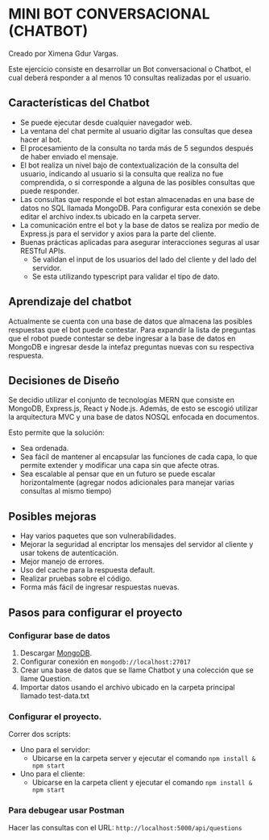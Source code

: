 # MINI BOT CONVERSACIONAL (CHATBOT)

Creado por Ximena Gdur Vargas.

Este ejercicio consiste en desarrollar un Bot conversacional o Chatbot, el cual deberá responder a al menos 10 consultas realizadas por el usuario.

## Características del Chatbot

- Se puede ejecutar desde cualquier navegador web.
- La ventana del chat permite al usuario digitar las consultas que desea hacer al bot.
- El procesamiento de la consulta no tarda más de 5 segundos después de haber enviado el mensaje.
- El bot realiza un nivel bajo de contextualización de la consulta del usuario, indicando al usuario si la consulta que realiza no fue comprendida, o si corresponde a alguna de las posibles consultas que puede responder.
- Las consultas que responde el bot estan almacenadas en una base de datos no SQL llamada MongoDB. Para configurar esta conexión se debe editar el archivo index.ts ubicado en la carpeta server.
- La comunicación entre el bot y la base de datos se realiza por medio de Express.js para el servidor y axios para la parte del cliente.
- Buenas prácticas aplicadas para asegurar interacciones seguras al usar RESTful APIs.
    - Se validan el input de los usuarios del lado del cliente y del lado del servidor.
    - Se esta utilizando typescript para validar el tipo de dato.

## Aprendizaje del chatbot

Actualmente se cuenta con una base de datos que almacena las posibles respuestas que el bot puede contestar. Para expandir la lista de preguntas que el robot puede contestar se debe ingresar a la base de datos en MongoDB e ingresar desde la intefaz preguntas nuevas con su respectiva respuesta.

## Decisiones de Diseño

Se decidio utilizar el conjunto de tecnologías MERN que consiste en MongoDB, Express.js, React y Node.js. Además, de esto se escogió utilizar la arquitectura MVC y una base de datos NOSQL enfocada en documentos.

Esto permite que la solución:
- Sea ordenada.
- Sea fácil de mantener al encapsular las funciones de cada capa, lo que permite extender y modificar una capa sin que afecte otras.
- Sea escalable al pensar que en un futuro se puede escalar horizontalmente (agregar nodos adicionales para manejar varias consultas al mismo tiempo)


## Posibles mejoras

- Hay varios paquetes que son vulnerabilidades.
- Mejorar la seguridad al encriptar los mensajes del servidor al cliente y usar tokens de autenticación.
- Mejor manejo de errores.
- Uso del cache para la respuesta default.
- Realizar pruebas sobre el código.
- Forma más fácil de ingresar respuestas nuevas.

## Pasos para configurar el proyecto

### Configurar base de datos
1. Descargar [MongoDB](https://www.mongodb.com/products/self-managed/community-edition).
2. Configurar conexión en 
    `mongodb://localhost:27017`
3. Crear una base de datos que se llame Chatbot y una colección que se llame Question.
4. Importar datos usando el archivo ubicado en la carpeta principal llamado test-data.txt

### Configurar el proyecto.

Correr dos scripts:
- Uno para el servidor:
    - Ubicarse en la carpeta server y ejecutar el comando `npm install & npm start`
- Uno para el cliente:
    - Ubicarse en la carpeta client y ejecutar el comando `npm install & npm start`

### Para debugear usar Postman
Hacer las consultas con el URL: `http://localhost:5000/api/questions`